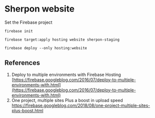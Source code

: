 # Sherpon website

Set the Firebase project
```
firebase init
```

```
firebase target:apply hosting website sherpon-staging

```

```
firebase deploy --only hosting:website
```
## References

1. Deploy to multiple environments with Firebase Hosting [https://firebase.googleblog.com/2016/07/deploy-to-multiple-environments-with.html](https://firebase.googleblog.com/2016/07/deploy-to-multiple-environments-with.html)
2. One project, multiple sites Plus a boost in upload speed [https://firebase.googleblog.com/2018/08/one-project-multiple-sites-plus-boost.html
](https://firebase.googleblog.com/2018/08/one-project-multiple-sites-plus-boost.html
)